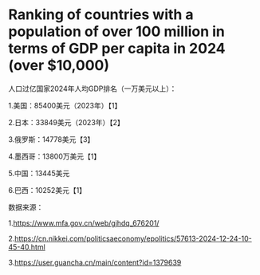 # Ranking of countries with a population of over 100 million in terms of GDP per capita in 2024 (over $10,000)

人口过亿国家2024年人均GDP排名（一万美元以上）：

1.美国：85400美元（2023年）【1】

2.日本：33849美元（2023年）【2】

3.俄罗斯：14778美元【3】

4.墨西哥：13800万美元【1】

5.中国：13445美元

6.巴西：10252美元【1】

数据来源：

1.https://www.mfa.gov.cn/web/gjhdq_676201/

2.https://cn.nikkei.com/politicsaeconomy/epolitics/57613-2024-12-24-10-45-40.html

3.https://user.guancha.cn/main/content?id=1379639
